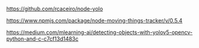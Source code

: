 https://github.com/rcaceiro/node-yolo

https://www.npmjs.com/package/node-moving-things-tracker/v/0.5.4


https://medium.com/mlearning-ai/detecting-objects-with-yolov5-opencv-python-and-c-c7cf13d1483c

